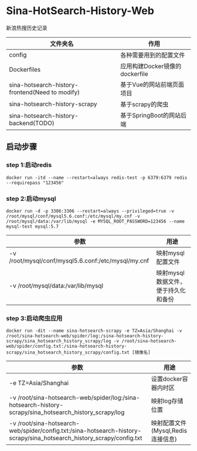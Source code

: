 # Sina-HotSearch-History-Web
新浪热搜历史记录

| 文件夹名 | 作用 |
| --- | --- |
| config | 各种需要用到的配置文件 |
| Dockerfiles |应用构建Docker镜像的dockerfile |
| sina-hotsearch-history-frontend(Need to modify) |基于Vue的网站前端页面项目 |
| sina-hotsearch-history-scrapy | 基于scrapy的爬虫 |
| sina-hotsearch-history-backend(TODO)| 基于SpringBoot的网站后端|

 
 
## 启动步骤
### step 1:启动redis
`docker run -itd --name --restart=always redis-test -p 6379:6379 redis --requirepass "123456"`

### step 2:启动mysql
`docker run -d -p 3306:3306 --restart=always --privileged=true -v /root/mysql/conf/mysql5.6.conf:/etc/mysql/my.cnf -v /root/mysql/data:/var/lib/mysql -e MYSQL_ROOT_PASSWORD=123456 --name mysql-test mysql:5.7`

| 参数 | 用途 |
|---|---|
| -v /root/mysql/conf/mysql5.6.conf:/etc/mysql/my.cnf | 映射mysql配置文件 |
| -v /root/mysql/data:/var/lib/mysql | 映射mysql数据文件，便于持久化和备份 |

### step 3:启动爬虫应用
`docker run -dit --name sina-hotsearch-scrapy -e TZ=Asia/Shanghai -v /root/sina-hotsearch-web/spider/log:/sina-hotsearch-history-scrapy/sina_hotsearch_history_scrapy/log -v /root/sina-hotsearch-web/spider/config.txt:/sina-hotsearch-history-scrapy/sina_hotsearch_history_scrapy/config.txt [镜像名]`

| 参数 | 用途 |
|---|---|
| -e TZ=Asia/Shanghai | 设置docker容器内时区 |
| -v /root/sina-hotsearch-web/spider/log:/sina-hotsearch-history-scrapy/sina_hotsearch_history_scrapy/log | 映射log存储位置 |
| -v /root/sina-hotsearch-web/spider/config.txt:/sina-hotsearch-history-scrapy/sina_hotsearch_history_scrapy/config.txt | 映射配置文件(Mysql,Redis连接信息) |
